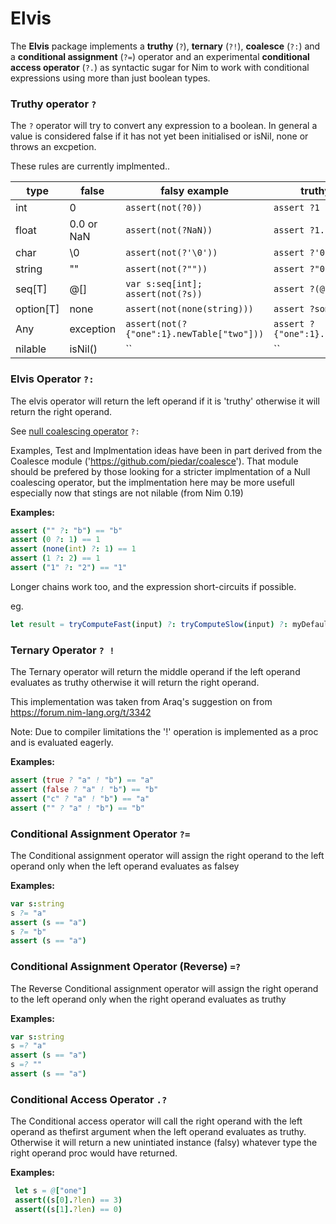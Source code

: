 # Elvis

The __Elvis__ package implements a __truthy__ (`?`), __ternary__ (`?!`), __coalesce__ (`?:`) and a __conditional assignment__ (`?=`) operator and an experimental __conditional access operator__ (`?.`) as syntactic sugar for Nim to work with conditional expressions using more than just boolean types. 

### Truthy operator  `?`

The `?` operator will try to convert any expression to a boolean. In general a value is considered false if it has not yet been initialised or isNil, none or throws an excpetion. 

These rules are currently implmented..

| type   | false |  falsy example  | truthy example 
|--------|-------|----------|---------------
| int    | 0     | `assert(not(?0))` | `assert ?1`  
| float  | 0.0 or NaN   | `assert(not(?NaN))` | `assert ?1.1`
| char   | \0    | `assert(not(?'\0'))` | `assert ?'0'`
| string | ""    | `assert(not(?""))` | `assert ?"0"`
| seq[T] | @[]   | `var s:seq[int]; assert(not(?s))` | `assert ?(@[0])`
| option[T] | none   | `assert(not(none(string)))` | `assert ?some("")`
| Any    | exception   | `assert(not(?{"one":1}.newTable["two"]))` | `assert ?{"one":1}.newTable["one"]`
| nilable | isNil()   | `` | ``

### Elvis Operator `?:`

The elvis operator will return the left operand if it is 'truthy' otherwise it will return the right operand.

See [null coalescing operator](https://en.wikipedia.org/wiki/Null_coalescing_operator) `?:` 

Examples, Test and Implmentation ideas have been in part derived from the Coalesce module ('https://github.com/piedar/coalesce'). That module should be prefered by those looking for a stricter implmentation of a Null coalescing operator, but the implmentation here may be more usefull especially now that stings are not nilable (from Nim 0.19)

__Examples:__

```nim
assert ("" ?: "b") == "b"
assert (0 ?: 1) == 1
assert (none(int) ?: 1) == 1
assert (1 ?: 2) == 1
assert ("1" ?: "2") == "1"
```

Longer chains work too, and the expression short-circuits if possible.

eg. 
```nim
let result = tryComputeFast(input) ?: tryComputeSlow(input) ?: myDefault
```

### Ternary Operator `? !`

The Ternary operator will return the  middle operand if the left operand evaluates as truthy otherwise it will return the right operand.

This implementation was taken from Araq's suggestion on from https://forum.nim-lang.org/t/3342

Note: Due to compiler limitations the '!' operation is implemented as a proc and is evaluated eagerly. 

__Examples:__

```nim
assert (true ? "a" ! "b") == "a"
assert (false ? "a" ! "b") == "b"
assert ("c" ? "a" ! "b") == "a"
assert ("" ? "a" ! "b") == "b"
```

### Conditional Assignment Operator `?=`

The Conditional assignment operator will assign the right operand to the left operand only when the left operand evaluates as falsey

__Examples:__

```nim
var s:string
s ?= "a" 
assert (s == "a")
s ?= "b"
assert (s == "a")
```
### Conditional Assignment Operator (Reverse) `=?`

The Reverse Conditional assignment operator will assign the right operand to the left operand only when the right operand evaluates as truthy

__Examples:__

```nim
var s:string
s =? "a" 
assert (s == "a")
s =? ""
assert (s == "a")
```


### Conditional Access Operator `.?`

The Conditional access operator will call the right operand with the left operand as thefirst argument when the left operand evaluates as truthy. Otherwise it will return a new unintiated instance (falsy) whatever type the right operand proc would have returned.

__Examples:__

```nim
 let s = @["one"]
 assert((s[0].?len) == 3)
 assert((s[1].?len) == 0)
```
